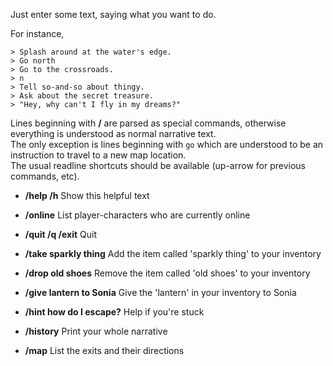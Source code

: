 Just enter some text, saying what you want to do.

For instance,
```
> Splash around at the water's edge.
> Go north
> Go to the crossroads.
> n
> Tell so-and-so about thingy.
> Ask about the secret treasure.
> "Hey, why can't I fly in my dreams?"
```

Lines beginning with **/** are parsed as special commands, otherwise everything is understood as normal narrative text.  
The only exception is lines beginning with `go` which are understood to be an instruction to travel to a new map location.  
The usual readline shortcuts should be available (up-arrow for previous commands, etc).

- **/help /h**                   Show this helpful text
- **/online**                    List player-characters who are currently online
- **/quit /q /exit**             Quit

- **/take sparkly thing**        Add the item called 'sparkly thing' to your inventory
- **/drop old shoes**            Remove the item called 'old shoes' to your inventory
- **/give lantern to Sonia**     Give the 'lantern' in your inventory to Sonia

- **/hint how do I escape?**     Help if you're stuck
- **/history**                   Print your whole narrative
- **/map**                       List the exits and their directions
